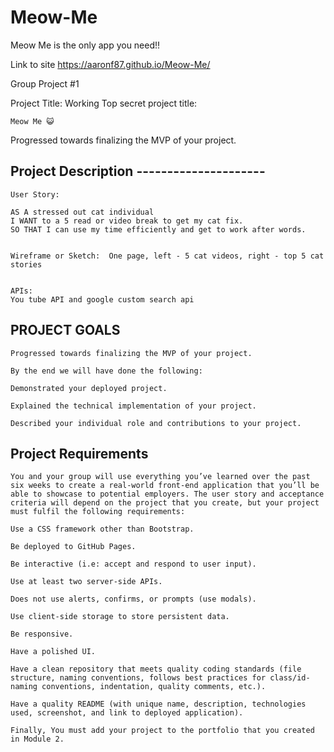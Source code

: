 # Meow-Me
Meow Me is the only app you need!!

Link to site
https://aaronf87.github.io/Meow-Me/

Group Project #1

Project Title: Working Top secret project title:

    Meow Me 😺 

Progressed towards finalizing the MVP of your project.


## Project Description  ---------------------

```
User Story:

AS A stressed out cat individual
I WANT to a 5 read or video break to get my cat fix.
SO THAT I can use my time efficiently and get to work after words.


Wireframe or Sketch:  One page, left - 5 cat videos, right - top 5 cat stories


APIs:
You tube API and google custom search api
```

## PROJECT GOALS
```
Progressed towards finalizing the MVP of your project.

By the end we will have done the following:

Demonstrated your deployed project.

Explained the technical implementation of your project.

Described your individual role and contributions to your project.
```


## Project Requirements
```
You and your group will use everything you’ve learned over the past six weeks to create a real-world front-end application that you’ll be able to showcase to potential employers. The user story and acceptance criteria will depend on the project that you create, but your project must fulfil the following requirements:

Use a CSS framework other than Bootstrap.

Be deployed to GitHub Pages.

Be interactive (i.e: accept and respond to user input).

Use at least two server-side APIs.

Does not use alerts, confirms, or prompts (use modals).

Use client-side storage to store persistent data.

Be responsive.

Have a polished UI.

Have a clean repository that meets quality coding standards (file structure, naming conventions, follows best practices for class/id-naming conventions, indentation, quality comments, etc.).

Have a quality README (with unique name, description, technologies used, screenshot, and link to deployed application).

Finally, You must add your project to the portfolio that you created in Module 2.
```
